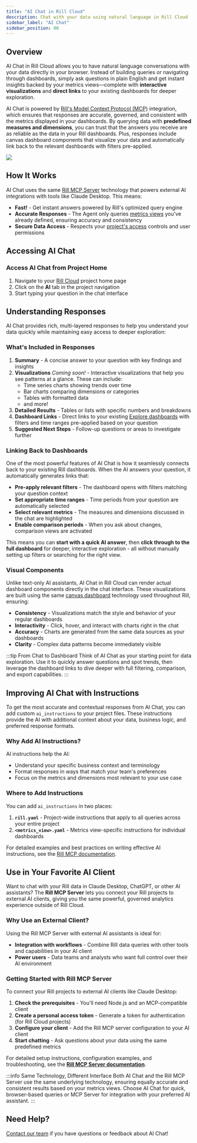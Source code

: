 ```yaml
---
title: "AI Chat in Rill Cloud"
description: Chat with your data using natural language in Rill Cloud
sidebar_label: "AI Chat"
sidebar_position: 00
---
```


## Overview

AI Chat in Rill Cloud allows you to have natural language conversations with your data directly in your browser. Instead of building queries or navigating through dashboards, simply ask questions in plain English and get instant insights backed by your metrics views—complete with **interactive visualizations** and **direct links** to your existing dashboards for deeper exploration.

AI Chat is powered by [Rill's Model Context Protocol (MCP)](/explore/mcp) integration, which ensures that responses are accurate, governed, and consistent with the metrics displayed in your dashboards. By querying data with **predefined measures and dimensions**, you can trust that the answers you receive are as reliable as the data in your Rill dashboards. Plus, responses include canvas dashboard components that visualize your data and automatically link back to the relevant dashboards with filters pre-applied.

<img src='/img/explore/chat/project-chat.png' class='rounded-gif'/>
<br />

## How It Works

AI Chat uses the same [Rill MCP Server](/explore/mcp) technology that powers external AI integrations with tools like Claude Desktop. This means:

- **Fast!** - Get instant answers powered by Rill's optimized query engine 
- **Accurate Responses** - The Agent only queries [metrics views](/build/metrics-view) you've already defined, ensuring accuracy and consistency
- **Secure Data Access** - Respects your [project's access](/build/metrics-view/security) controls and user permissions

## Accessing AI Chat

### Access AI Chat from Project Home

1. Navigate to your [Rill Cloud](https://ui.rilldata.com) project home page
2. Click on the **AI** tab in the project navigation
3. Start typing your question in the chat interface

<!-- 
### Access AI Chat from a Dashboard

You can also access AI Chat directly while exploring a dashboard, making it easy to ask questions about what you're currently viewing:

1. While viewing any [Explore dashboard](/explore/dashboard-101), look for the **AI Chat icon** in the top navigation bar
2. Click the AI Chat icon to open the chat panel alongside your dashboard
3. Ask questions about the data you're currently viewing
<img src='/img/explore/chat/dashboard-chat.png' class='rounded-gif'/>
<br />


When you open AI Chat from a dashboard, the AI is automatically aware of:
- **Current dashboard context** - The metrics view you're viewing
- **Applied filters** - Any dimension or measure filters you've set
- **Time range** - The time period currently selected
- **Comparison settings** - Any active time comparisons

This context-aware functionality means you can ask questions like:
- "Why did this metric spike?" (referring to what's visible on screen)
- "What's driving this change?" (analyzing the current time period)
- "Show me more details about these results" (diving deeper into filtered data)

:::tip Context-Aware Queries
Opening AI Chat from within a dashboard allows for more natural, context-aware questions. The AI understands what you're looking at, so you don't need to repeat filters or time ranges in your questions.
::: -->

## Understanding Responses

AI Chat provides rich, multi-layered responses to help you understand your data quickly while maintaining easy access to deeper exploration:

### What's Included in Responses

1. **Summary** - A concise answer to your question with key findings and insights
2. **Visualizations** _Coming soon!_ - Interactive visualizations that help you see patterns at a glance. These can include:
   - Time series charts showing trends over time
   - Bar charts comparing dimensions or categories
   - Tables with formatted data
   - and more!
3. **Detailed Results** - Tables or lists with specific numbers and breakdowns
4. **Dashboard Links** - Direct links to your existing [Explore dashboards](/explore/dashboard-101) with filters and time ranges pre-applied based on your question
5. **Suggested Next Steps** - Follow-up questions or areas to investigate further

### Linking Back to Dashboards

One of the most powerful features of AI Chat is how it seamlessly connects back to your existing Rill dashboards. When the AI answers your question, it automatically generates links that:

- **Pre-apply relevant filters** - The dashboard opens with filters matching your question context
- **Set appropriate time ranges** - Time periods from your question are automatically selected
- **Select relevant metrics** - The measures and dimensions discussed in the chat are highlighted
- **Enable comparison periods** - When you ask about changes, comparison views are activated

This means you can **start with a quick AI answer**, then **click through to the full dashboard** for deeper, interactive exploration - all without manually setting up filters or searching for the right view.

### Visual Components

Unlike text-only AI assistants, AI Chat in Rill Cloud can render actual dashboard components directly in the chat interface. These visualizations are built using the same [canvas dashboard](/build/dashboards/canvas-widgets) technology used throughout Rill, ensuring:

- **Consistency** - Visualizations match the style and behavior of your regular dashboards
- **Interactivity** - Click, hover, and interact with charts right in the chat
- **Accuracy** - Charts are generated from the same data sources as your dashboards
- **Clarity** - Complex data patterns become immediately visible

:::tip From Chat to Dashboard
Think of AI Chat as your starting point for data exploration. Use it to quickly answer questions and spot trends, then leverage the dashboard links to dive deeper with full filtering, comparison, and export capabilities.
:::

## Improving AI Chat with Instructions

To get the most accurate and contextual responses from AI Chat, you can add custom `ai_instructions` to your project files. These instructions provide the AI with additional context about your data, business logic, and preferred response formats.

### Why Add AI Instructions?

AI instructions help the AI:
- Understand your specific business context and terminology
- Format responses in ways that match your team's preferences
- Focus on the metrics and dimensions most relevant to your use case

### Where to Add Instructions

You can add `ai_instructions` in two places:

1. **`rill.yaml`** - Project-wide instructions that apply to all queries across your entire project
2. **`<metrics_view>.yaml`** - Metrics view-specific instructions for individual dashboards

For detailed examples and best practices on writing effective AI instructions, see the [Rill MCP documentation](/explore/mcp#adding-ai-instructions-to-your-model).

## Use in Your Favorite AI Client

Want to chat with your Rill data in Claude Desktop, ChatGPT, or other AI assistants? The **Rill MCP Server** lets you connect your Rill projects to external AI clients, giving you the same powerful, governed analytics experience outside of Rill Cloud.

### Why Use an External Client?

Using the Rill MCP Server with external AI assistants is ideal for:
- **Integration with workflows** - Combine Rill data queries with other tools and capabilities in your AI client
- **Power users** - Data teams and analysts who want full control over their AI environment

### Getting Started with Rill MCP Server

To connect your Rill projects to external AI clients like Claude Desktop:

1. **Check the prerequisites** - You'll need Node.js and an MCP-compatible client
2. **Create a personal access token** - Generate a token for authentication (for Rill Cloud projects)
3. **Configure your client** - Add the Rill MCP server configuration to your AI client
4. **Start chatting** - Ask questions about your data using the same predefined metrics

For detailed setup instructions, configuration examples, and troubleshooting, see the **[Rill MCP Server documentation](/explore/mcp)**.

:::info Same Technology, Different Interface
Both AI Chat and the Rill MCP Server use the same underlying technology, ensuring equally accurate and consistent results based on your metrics views. Choose AI Chat for quick, browser-based queries or MCP Server for integration with your preferred AI assistant.
:::

<!-- 
### Start Broad, Then Narrow
Begin with general questions to understand the data, then ask follow-up questions to dive deeper:

1. "What are my top performing products?"
2. "Show me the revenue trend for Product X over the last quarter"
3. "Which regions drive the most revenue for Product X?"

### Use Follow-Up Questions
The AI maintains context within a conversation, so you can ask follow-up questions without repeating information:

- Initial: "What was total revenue last month?"
- Follow-up: "How does that compare to the previous month?"
- Follow-up: "Which product categories drove the increase?"

### Leverage Explore Links
When the AI provides an Explore link, click through to the dashboard for:
- Interactive filtering and drilling down
- Applying additional comparisons
- Creating bookmarks or scheduled reports
- Exporting data

### Combine with Dashboards
Use AI Chat for quick answers and discovery, then switch to [interactive dashboards](/explore/dashboard-101) when you need:
- Fine-grained control over filters
- Multiple simultaneous comparisons
- Visual exploration of dimension relationships
- Creating alerts or scheduled reports -->

## Need Help?

[Contact our team](/contact) if you have questions or feedback about AI Chat!